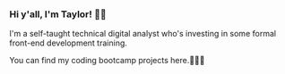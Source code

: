### Hi y'all, I'm Taylor! 👋🏾

I'm a self-taught technical digital analyst who's investing in some formal front-end development training. 

You can find my coding bootcamp projects here.💁🏾‍♀️

<!--
**martintaylorj/martintaylorj** is a ✨ _special_ ✨ repository because its `README.md` (this file) appears on your GitHub profile.

Here are some ideas to get you started:

- 🔭 I’m currently working on ...
- 🌱 I’m currently learning ...
- 👯 I’m looking to collaborate on ...
- 🤔 I’m looking for help with ...
- 💬 Ask me about ...
- 📫 How to reach me: ...
- 😄 Pronouns: ...
- ⚡ Fun fact: ...
- 👩🏾‍💻💁🏾‍♀️
-->
